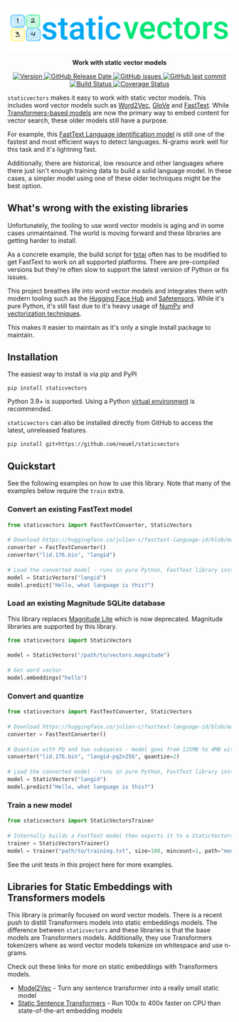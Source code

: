 <p align="center">
    <img src="https://raw.githubusercontent.com/neuml/staticvectors/master/logo.png"/>
</p>

<p align="center">
    <b>Work with static vector models</b>
</p>

<p align="center">
    <a href="https://github.com/neuml/staticvectors/releases">
        <img src="https://img.shields.io/github/release/neuml/staticvectors.svg?style=flat&color=success" alt="Version"/>
    </a>
    <a href="https://github.com/neuml/staticvectors/releases">
        <img src="https://img.shields.io/github/release-date/neuml/staticvectors.svg?style=flat&color=blue" alt="GitHub Release Date"/>
    </a>
    <a href="https://github.com/neuml/stativectors/issues">
        <img src="https://img.shields.io/github/issues/neuml/staticvectors.svg?style=flat&color=success" alt="GitHub issues"/>
    </a>
    <a href="https://github.com/neuml/staticvectors">
        <img src="https://img.shields.io/github/last-commit/neuml/staticvectors.svg?style=flat&color=blue" alt="GitHub last commit"/>
    </a>
    <a href="https://github.com/neuml/staticvectors/actions?query=workflow%3Abuild">
        <img src="https://github.com/neuml/staticvectors/workflows/build/badge.svg" alt="Build Status"/>
    </a>
    <a href="https://coveralls.io/github/neuml/staticvectors?branch=master">
        <img src="https://img.shields.io/coverallsCoverage/github/neuml/staticvectors" alt="Coverage Status">
    </a>
</p>

`staticvectors` makes it easy to work with static vector models. This includes word vector models such as [Word2Vec](https://en.wikipedia.org/wiki/Word2vec), [GloVe](https://nlp.stanford.edu/projects/glove/) and [FastText](https://fasttext.cc/). While [Transformers-based models](https://github.com/huggingface/transformers) are now the primary way to embed content for vector search, these older models still have a purpose.

For example, this [FastText Language identification model](https://fasttext.cc/docs/en/language-identification.html) is still one of the fastest and most efficient ways to detect languages. N-grams work well for this task and it's lightning fast.

Additionally, there are historical, low resource and other languages where there just isn't enough training data to build a solid language model. In these cases, a simpler model using one of these older techniques might be the best option. 

## What's wrong with the existing libraries

Unfortunately, the tooling to use word vector models is aging and in some cases unmaintained. The world is moving forward and these libraries are getting harder to install.

As a concrete example, the build script for [txtai](https://github.com/neuml/txtai/blob/master/.github/workflows/build.yml#L42) often has to be modified to get FastText to work on all supported platforms. There are pre-compiled versions but they're often slow to support the latest version of Python or fix issues.

This project breathes life into word vector models and integrates them with modern tooling such as the [Hugging Face Hub](https://huggingface.co/models) and [Safetensors](https://github.com/huggingface/safetensors). While it's pure Python, it's still fast due to it's heavy usage of [NumPy](https://github.com/numpy/numpy) and [vectorization techniques](https://numpy.org/doc/stable/user/whatisnumpy.html#why-is-numpy-fast).

This makes it easier to maintain as it's only a single install package to maintain.

## Installation
The easiest way to install is via pip and PyPI

```
pip install staticvectors
```

Python 3.9+ is supported. Using a Python [virtual environment](https://docs.python.org/3/library/venv.html) is recommended.

`staticvectors` can also be installed directly from GitHub to access the latest, unreleased features.

```
pip install git+https://github.com/neuml/staticvectors
```

## Quickstart

See the following examples on how to use this library. Note that many of the examples below require the `train` extra.

### Convert an existing FastText model

```python
from staticvectors import FastTextConverter, StaticVectors

# Download https://huggingface.co/julien-c/fasttext-language-id/blob/main/lid.176.bin
converter = FastTextConverter()
converter("lid.176.bin", "langid")

# Load the converted model - runs in pure Python, FastText library install not required for inference
model = StaticVectors("langid")
model.predict("Hello, what language is this?")
```

### Load an existing Magnitude SQLite database

This library replaces [Magnitude Lite](https://github.com/neuml/magnitude) which is now deprecated. Magnitude libraries are supported by this library.

```python
from staticvectors import StaticVectors

model = StaticVectors("/path/to/vectors.magnitude")

# Get word vector
model.embeddings("hello")
```

### Convert and quantize

```python
from staticvectors import FastTextConverter, StaticVectors

# Download https://huggingface.co/julien-c/fasttext-language-id/blob/main/lid.176.bin
converter = FastTextConverter()

# Quantize with PQ and two subspaces - model goes from 125MB to 4MB with minimal accuracy impacts!
converter("lid.176.bin", "langid-pq2x256", quantize=2)

# Load the converted model - runs in pure Python, FastText library install not required for inference
model = StaticVectors("langid")
model.predict("Hello, what language is this?")
```

### Train a new model

```python
from staticvectors import StaticVectorsTrainer

# Internally builds a FastText model then exports it to a StaticVectors model
trainer = StaticVectorsTrainer()
model = trainer("path/to/training.txt", size=100, mincount=1, path="model output path")
```

See the unit tests in this project here for more examples.

## Libraries for Static Embeddings with Transformers models

This library is primarily focused on word vector models. There is a recent push to distill Transformers models into static embeddings models. The difference between `staticvectors` and these libraries is that the base models are Transformers models. Additionally, they use Transformers tokenizers where as word vector models tokenize on whitespace and use n-grams.

Check out these links for more on static embeddings with Transformers models.

- [Model2Vec](https://github.com/MinishLab/model2vec) - Turn any sentence transformer into a really small static model
- [Static Sentence Transformers](https://huggingface.co/blog/static-embeddings) - Run 100x to 400x faster on CPU than state-of-the-art embedding models
